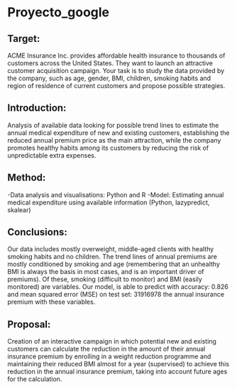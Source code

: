 # Proyecto_google

## Target:
ACME Insurance Inc. provides affordable health insurance to thousands of customers across the United States. They want to launch an attractive customer acquisition campaign. Your task is to study the data provided by the company, such as age, gender, BMI, children, smoking habits and region of residence of current customers and propose possible strategies.

## Introduction:
Analysis of available data looking for possible trend lines to estimate the annual medical expenditure of new and existing customers, establishing the reduced annual premium price as the main attraction, while the company promotes healthy habits among its customers by reducing the risk of unpredictable extra expenses.

## Method:
-Data analysis and visualisations: Python and R
-Model: Estimating annual medical expenditure using available information (Python, lazypredict, skalear)

## Conclusions:
Our data includes mostly overweight, middle-aged clients with healthy smoking habits and no children.
The trend lines of annual premiums are mostly conditioned by smoking and age (remembering that an unhealthy BMI is always the basis in most cases, and is an important driver of premiums).
Of these, smoking (difficult to monitor) and BMI (easily monitored) are variables.
Our model, is able to predict with accuracy: 0.826 and mean squared error (MSE) on test set: 31916978 the annual insurance premium with these variables.

## Proposal:
Creation of an interactive campaign in which potential new and existing customers can calculate the reduction in the amount of their annual insurance  premium by enrolling in a weight reduction programme and maintaining their reduced BMI almost for a year (supervised) to achieve this reduction in the annual insurance  premium, taking into account future ages for the calculation.
